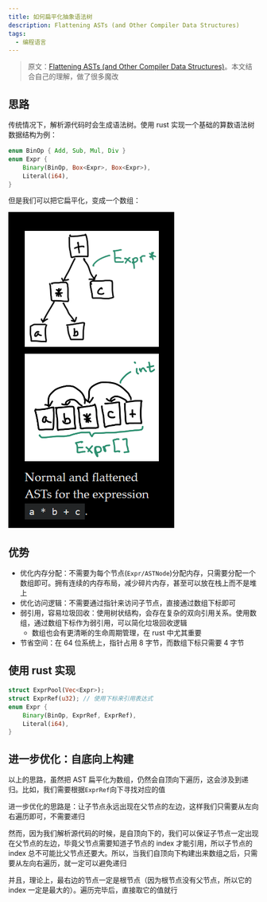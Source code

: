 ```yaml
---
title: 如何扁平化抽象语法树
description: Flattening ASTs (and Other Compiler Data Structures)
tags:
  - 编程语言
---
```


> 原文：[Flattening ASTs (and Other Compiler Data Structures)](https://www.cs.cornell.edu/~asampson/blog/flattening.html)。本文结合自己的理解，做了很多魔改

## 思路

传统情况下，解析源代码时会生成语法树。使用 rust 实现一个基础的算数语法树数据结构为例：

```rs
enum BinOp { Add, Sub, Mul, Div }
enum Expr {
    Binary(BinOp, Box<Expr>, Box<Expr>),
    Literal(i64),
}
```

但是我们可以把它扁平化，变成一个数组：

![](./_img/57-1.png)

## 优势

- 优化内存分配：不需要为每个节点(`Expr/ASTNode`)分配内存，只需要分配一个数组即可。拥有连续的内存布局，减少碎片内存，甚至可以放在栈上而不是堆上
- 优化访问逻辑：不需要通过指针来访问子节点，直接通过数组下标即可
- 弱引用，容易垃圾回收：使用树状结构，会存在复杂的双向引用关系。使用数组，通过数组下标作为弱引用，可以简化垃圾回收逻辑
  - 数组也会有更清晰的生命周期管理，在 rust 中尤其重要
- 节省空间：在 64 位系统上，指针占用 8 字节，而数组下标只需要 4 字节

## 使用 rust 实现

```rs
struct ExprPool(Vec<Expr>);
struct ExprRef(u32); // 使用下标来引用表达式
enum Expr {
    Binary(BinOp, ExprRef, ExprRef),
    Literal(i64),
}
```

## 进一步优化：自底向上构建

以上的思路，虽然把 AST 扁平化为数组，仍然会自顶向下遍历，这会涉及到递归。比如，我们需要根据`ExprRef`向下寻找对应的值

进一步优化的思路是：让子节点永远出现在父节点的左边，这样我们只需要从左向右遍历即可，不需要递归

然而，因为我们解析源代码的时候，是自顶向下的，我们可以保证子节点一定出现在父节点的左边，毕竟父节点需要知道子节点的 index 才能引用，所以子节点的 index 总不可能比父节点还要大。所以，当我们自顶向下构建出来数组之后，只需要从左向右遍历，就一定可以避免递归

并且，理论上，最右边的节点一定是根节点（因为根节点没有父节点，所以它的 index 一定是最大的）。遍历完毕后，直接取它的值就行
